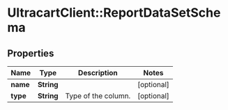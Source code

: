 # UltracartClient::ReportDataSetSchema

## Properties
Name | Type | Description | Notes
------------ | ------------- | ------------- | -------------
**name** | **String** |  | [optional] 
**type** | **String** | Type of the column. | [optional] 


